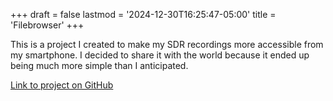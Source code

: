 +++
draft = false
lastmod = '2024-12-30T16:25:47-05:00'
title = 'Filebrowser'
+++

This is a project I created to make my SDR recordings more accessible from my smartphone. I decided to share it with the world because it ended up being much more simple than I anticipated.

[Link to project on GitHub](https://www.github.com/dbob16/filebrowser)